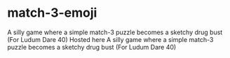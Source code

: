 # match-3-emoji
A silly game where a simple match-3 puzzle becomes a sketchy drug bust (For Ludum Dare 40)
Hosted here A silly game where a simple match-3 puzzle becomes a sketchy drug bust (For Ludum Dare 40)
